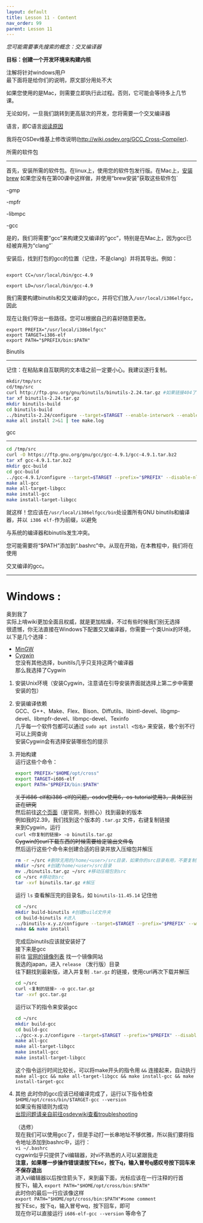 ```yaml
---
layout: default
title: Lesson 11 - Content
nav_order: 99
parent: Lesson 11
---
```


*您可能需要事先搜索的概念：交叉编译器*


**目标：创建一个开发环境来构建内核**

注解将针对windows用户  
最下面将是给你们的说明，原文部分用处不大

如果您使用的是Mac，则需要立即执行此过程。否则，它可能会等待多上几节课。

无论如何，一旦我们跳转到更高层次的开发，您将需要一个交叉编译器

语言，即C语言[阅读原因](http://wiki.osdev.org/Why_do_I_need_a_Cross_Compiler%3F)

我将在OSDev维基上修改说明(http://wiki.osdev.org/GCC_Cross-Compiler).

所需的软件包

-----------------


首先，安装所需的软件包。在linux上，使用您的软件包发行版。在Mac上，[安装brew](http://brew.sh/) 如果您没有在第00课中这样做，并使用“brew安装”获取这些软件包`


-gmp

-mpfr

-libmpc

-gcc


是的，我们将需要“gcc”来构建交叉编译的“gcc”，特别是在Mac上，因为gcc已经被弃用为“clang”`


安装后，找到打包的gcc的位置（记住，不是clang）并将其导出。例如：


```

export CC=/usr/local/bin/gcc-4.9

export LD=/usr/local/bin/gcc-4.9

```


我们需要构建binutils和交叉编译的gcc，并将它们放入`/usr/local/i386elfgcc`，因此

现在让我们导出一些路径。您可以根据自己的喜好随意更改。


```
export PREFIX="/usr/local/i386elfgcc"
export TARGET=i386-elf
export PATH="$PREFIX/bin:$PATH"
```


Binutils

--------


记住：在粘贴来自互联网的文本墙之前一定要小心。我建议逐行复制。


```sh
mkdir/tmp/src
cd/tmp/src
curl http://ftp.gnu.org/gnu/binutils/binutils-2.24.tar.gz #如果链接404了，请查找更新版本
tar xf binutils-2.24.tar.gz
mkdir binutils-build
cd binutils-build
../binutils-2.24/configure --target=$TARGET --enable-interwork --enable-multilib --disable-nls --disable-werror --prefix=$PREFIX 2>&1 | tee configure.log
make all install 2>&1 | tee make.log

```


gcc

---

```sh
cd /tmp/src
curl -O https://ftp.gnu.org/gnu/gcc/gcc-4.9.1/gcc-4.9.1.tar.bz2
tar xf gcc-4.9.1.tar.bz2
mkdir gcc-build
cd gcc-build
../gcc-4.9.1/configure --target=$TARGET --prefix="$PREFIX" --disable-nls --disable-libssp --enable-languages=c --without-headers
make all-gcc 
make all-target-libgcc 
make install-gcc 
make install-target-libgcc 
```


就这样！您应该在`/usr/local/i386elfgcc/bin`处设置所有GNU binutils和编译器，并以` i386 elf-`作为前缀，以避免

与系统的编译器和binutils发生冲突。


您可能需要将“$PATH”添加到“.bashrc”中。从现在开始，在本教程中，我们将在使用

交叉编译的gcc。

---
# Windows :

奥到我了    
实际上啃wiki更加全面且权威，就是更加枯燥，不过有些时候我们别无选择  
很遗憾，你无法直接在Windows下配置交叉编译器，你需要一个类Unix的环境，以下是几个选择：  
- [MinGW](https://wiki.osdev.org/MinGW)  
- [Cygwin](https://wiki.osdev.org/Cygwin)  
您没有其他选择，bunitils几乎只支持这两个编译器  
那么我选择了Cygwin  
1. 安装Unix环境（安装Cygwin，注意请在引导安装界面就选择上第二步中需要安装的包）  
2. 安装编译依赖  
    GCC、G++、Make、Flex、Bison、Diffutils、libintl-devel、libgmp-devel、libmpfr-devel、libmpc-devel、Texinfo   
    几乎每一个软件包都可以通过 `sudo apt install <包名>` 来安装，极个别不行可以上网查询  
    安装Cygwin会有选择安装哪些包的提示      
3. 开始构建  
    运行这些个命令：  
    ```sh
    export PREFIX="$HOME/opt/cross"
    export TARGET=i686-elf
    export PATH="$PREFIX/bin:$PATH"
    ```
    ~~关于i686-elf和i386-elf的问题，osdev使用6，os-tutorial使用3，具体区别正在研究~~  
    然后前往[这个页面](https://ftp.gnu.org/gnu/binutils/)（是官网，别担心）找到最新的版本  
    例如我的2.39，我们找到这个版本的 `.tar.gz` 文件，右键复制链接  
    来到Cygwin，运行  
    `curl <你复制的链接> -o binutils.tar.gz`  
    ~~Cygwin的curl下载东西的时候需要给定输出文件名~~  
    然后运行这些个命令来创建合适的目录并放入压缩包并解压  
    ```sh
    rm -r ~/src #删除无用的/home/<user>/src目录，如果你的src目录有用，不要复制这一条
    mkdir ~/src #创建/home/<user>/src目录
    mv ./binutils.tar.gz ~/src #移动压缩包到src
    cd ~/src #移动到src
    tar -xvf binutils.tar.gz #解压
    ```
    运行 `ls` 查看解压完的目录名，如 `binutils-11.45.14` 记住他  
    ```sh
    cd ~/src
    mkdir build-binutils #创建build文件夹
    cd build-binutils #进入
    ../binutils-x.y.z/configure --target=$TARGET --prefix="$PREFIX" --with-sysroot --disable-nls --disable-werror #运行这个以前请确保运行过了上面的三个export，并把x.y.z替换为你的binutils版本
    make && make install
    ```  
    完成后binutils应该就安装好了  
    接下来是gcc  
    前往 [官网的镜像列表](https://gcc.gnu.org/mirrors.html) 找一个镜像网站  
    我选的japan，进入 `release` （发行版）目录  
    往下翻找到最新版，进入并复制 `.tar.gz` 的链接，使用curl再次下载并解压  
    ```sh  
    cd ~/src
    curl <复制的链接> -o gcc.tar.gz
    tar -xvf gcc.tar.gz
    ```  
    运行以下的指令来安装gcc  
    ```sh  
    cd ~/src
    mkdir build-gcc
    cd build-gcc
    ../gcc-x.y.z/configure --target=$TARGET --prefix="$PREFIX" --disable-nls --enable-languages=c,c++ --without-headers #还是把x.y.z替换为你的版本号，运行这个以前请确保运行过了上面的三个export
    make all-gcc
    make all-target-libgcc
    make install-gcc
    make install-target-libgcc
    ```  
    这个指令运行时间比较长，可以将make开头的指令用 `&&` 连接起来，自动执行  
    `make all-gcc && make all-target-libgcc && make install-gcc && make install-target-gcc`
4. 其他
    此时你的gcc应该已经编译完成了，运行以下指令检查  
    `$HOME/opt/cross/bin/$TARGET-gcc --version`   
    如果没有报错则为成功  
    [出现问题请亲自前往osdevwiki查看troubleshooting](https://wiki.osdev.org/GCC_Cross-Compiler#Troubleshooting)  

    （选修）  
    现在我们可以使用gcc了，但是手动打一长串地址不够优雅，所以我们要将指令地址添加到bashrc中，运行：  
    ```vi ~/.bashrc```  
    cygwin似乎只提供了vi编辑器，对vi不熟悉的人可以紧跟我走  
    **注意，如果哪一步操作错误请按下Esc，按下q，输入冒号q感叹号按下回车来不保存退出**  
    进入vi编辑器以后按住箭头下，来到最下面，光标应该在一行注释的行首  
    按下i，输入 `export PATH="$HOME/opt/cross/bin:$PATH"`  
    此时你的最后一行应该像这样  
    `export PATH="$HOME/opt/cross/bin:$PATH"#some comment`  
    按下Esc，按下q，输入冒号wq，按下回车，即可  
    现在你可以直接运行 `i686-elf-gcc --version` 等命令了  
